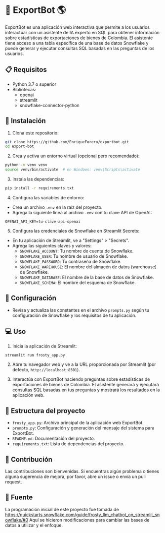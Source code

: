 # 🤖 ExportBot 🌎

ExportBot es una aplicación web interactiva que permite a los usuarios interactuar con un asistente de IA experto en SQL para obtener información sobre estadísticas de exportaciones de bienes de Colombia. El asistente tiene acceso a una tabla específica de una base de datos Snowflake y puede generar y ejecutar consultas SQL basadas en las preguntas de los usuarios.

## 📋 Requisitos

- Python 3.7 o superior
- Bibliotecas:
  - openai
  - streamlit
  - snowflake-connector-python

## 🚀 Instalación

1. Clona este repositorio:

```bash
git clone https://github.com/EnriqueForero/exportbot.git
cd export-bot
```

2. Crea y activa un entorno virtual (opcional pero recomendado):

```bash
python -m venv venv
source venv/bin/activate  # en Windows: venv\Scripts\activate
```

3. Instala las dependencias:

```bash
pip install -r requirements.txt
```

4. Configura las variables de entorno:

- Crea un archivo `.env` en la raíz del proyecto.
- Agrega la siguiente línea al archivo `.env` con tu clave API de OpenAI:

```
OPENAI_API_KEY=tu-clave-api-openai
```

5. Configura las credenciales de Snowflake en Streamlit Secrets:

- En tu aplicación de Streamlit, ve a "Settings" > "Secrets".
- Agrega las siguientes claves y valores:
  - `SNOWFLAKE_ACCOUNT`: Tu nombre de cuenta de Snowflake.
  - `SNOWFLAKE_USER`: Tu nombre de usuario de Snowflake.
  - `SNOWFLAKE_PASSWORD`: Tu contraseña de Snowflake.
  - `SNOWFLAKE_WAREHOUSE`: El nombre del almacén de datos (warehouse) de Snowflake.
  - `SNOWFLAKE_DATABASE`: El nombre de la base de datos de Snowflake.
  - `SNOWFLAKE_SCHEMA`: El nombre del esquema de Snowflake.

## 🔧 Configuración

- Revisa y actualiza las constantes en el archivo `prompts.py` según tu configuración de Snowflake y los requisitos de tu aplicación.

## 💻 Uso

1. Inicia la aplicación de Streamlit:

```bash
streamlit run frosty_app.py
```

2. Abre tu navegador web y ve a la URL proporcionada por Streamlit (por defecto, `http://localhost:8501`).

3. Interactúa con ExportBot haciendo preguntas sobre estadísticas de exportaciones de bienes de Colombia. El asistente generará y ejecutará consultas SQL basadas en tus preguntas y mostrará los resultados en la aplicación web.

## 📂 Estructura del proyecto

- `frosty_app.py`: Archivo principal de la aplicación web ExportBot.
- `prompts.py`: Configuración y generación del mensaje del sistema para ExportBot.
- `README.md`: Documentación del proyecto.
- `requirements.txt`: Lista de dependencias del proyecto.

## 🤝 Contribución

Las contribuciones son bienvenidas. Si encuentras algún problema o tienes alguna sugerencia de mejora, por favor, abre un issue o envía un pull request.

## 📄 Fuente

La programación inicial de este proyecto fue tomada de https://quickstarts.snowflake.com/guide/frosty_llm_chatbot_on_streamlit_snowflake/#0 
Aquí se hicieron modificaciones para cambiar las bases de datos a utilizar y el enfoque. 
